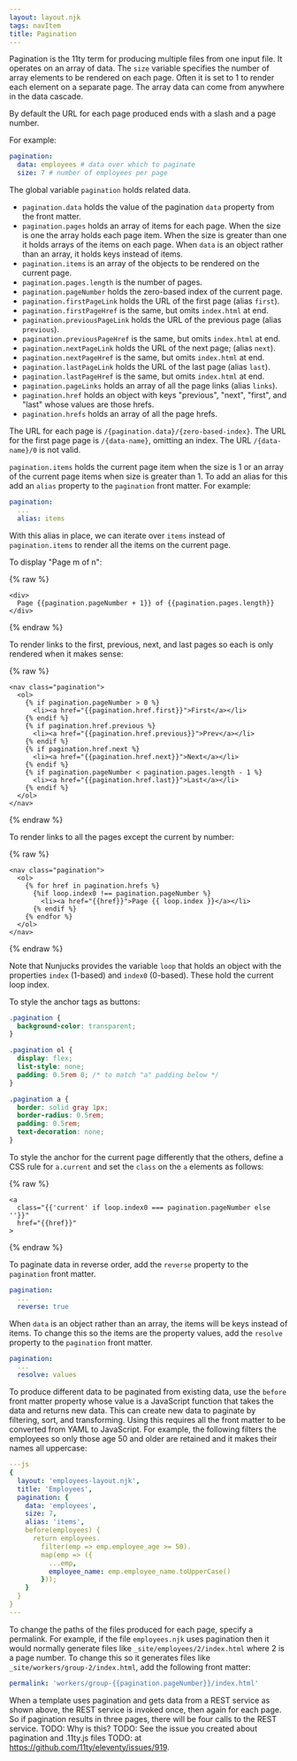 ```yaml
---
layout: layout.njk
tags: navItem
title: Pagination
---
```


Pagination is the 11ty term for producing multiple files from one input file.
It operates on an array of data.
The `size` variable specifies the number of
array elements to be rendered on each page.
Often it is set to 1 to render each element on a separate page.
The array data can come from anywhere in the data cascade.

By default the URL for each page produced ends with a slash and a page number.

For example:

```yaml
pagination:
  data: employees # data over which to paginate
  size: 7 # number of employees per page
```

The global variable `pagination` holds related data.

- `pagination.data` holds the value of the
  pagination `data` property from the front matter.
- `pagination.pages` holds an array of items for each page.
  When the size is one the array holds each page item.
  When the size is greater than one it holds arrays of the items on each page.
  When `data` is an object rather than an array, it holds keys instead of items.
- `pagination.items` is an array of the objects
  to be rendered on the current page.
- `pagination.pages.length` is the number of pages.
- `pagination.pageNumber` holds the zero-based index of the current page.
- `pagination.firstPageLink` holds the URL of the first page (alias `first`).
- `pagination.firstPageHref` is the same, but omits `index.html` at end.
- `pagination.previousPageLink` holds the URL of the previous page (alias `previous`).
- `pagination.previousPageHref` is the same, but omits `index.html` at end.
- `pagination.nextPageLink` holds the URL of the next page; (alias `next`).
- `pagination.nextPageHref` is the same, but omits `index.html` at end.
- `pagination.lastPageLink` holds the URL of the last page (alias `last`).
- `pagination.lastPageHref` is the same, but omits `index.html` at end.
- `pagination.pageLinks` holds an array of all the page links (alias `links`).
- `pagination.href` holds an object with keys
  "previous", "next", "first", and "last" whose values are those hrefs.
- `pagination.hrefs` holds an array of all the page hrefs.

The URL for each page is `/{pagination.data}/{zero-based-index}`.
The URL for the first page page is `/{data-name}`, omitting an index.
The URL `/{data-name}/0` is not valid.

`pagination.items` holds the current page item when the size is 1
or an array of the current page items when size is greater than 1.
To add an alias for this add an `alias` property
to the `pagination` front matter.
For example:

```yaml
pagination:
  ...
  alias: items
```

With this alias in place, we can iterate over `items`
instead of `pagination.items` to render all the items on the current page.

To display "Page m of n":

{% raw %}

```liquid
<div>
  Page {{pagination.pageNumber + 1}} of {{pagination.pages.length}}
</div>
```

{% endraw %}

To render links to the first, previous, next, and last pages
so each is only rendered when it makes sense:

{% raw %}

```liquid
<nav class="pagination">
  <ol>
    {% if pagination.pageNumber > 0 %}
      <li><a href="{{pagination.href.first}}">First</a></li>
    {% endif %}
    {% if pagination.href.previous %}
      <li><a href="{{pagination.href.previous}}">Prev</a></li>
    {% endif %}
    {% if pagination.href.next %}
      <li><a href="{{pagination.href.next}}">Next</a></li>
    {% endif %}
    {% if pagination.pageNumber < pagination.pages.length - 1 %}
      <li><a href="{{pagination.href.last}}">Last</a></li>
    {% endif %}
  </ol>
</nav>
```

{% endraw %}

To render links to all the pages except the current by number:

{% raw %}

```liquid
<nav class="pagination">
  <ol>
    {% for href in pagination.hrefs %}
      {%if loop.index0 !== pagination.pageNumber %}
        <li><a href="{{href}}">Page {{ loop.index }}</a></li>
      {% endif %}
    {% endfor %}
  </ol>
</nav>
```

{% endraw %}

Note that Nunjucks provides the variable `loop` that holds
an object with the properties `index` (1-based) and `index0` (0-based).
These hold the current loop index.

To style the anchor tags as buttons:

```css
.pagination {
  background-color: transparent;
}

.pagination ol {
  display: flex;
  list-style: none;
  padding: 0.5rem 0; /* to match "a" padding below */
}

.pagination a {
  border: solid gray 1px;
  border-radius: 0.5rem;
  padding: 0.5rem;
  text-decoration: none;
}
```

To style the anchor for the current page differently that the others,
define a CSS rule for `a.current` and
set the `class` on the `a` elements as follows:

{% raw %}

```liquid
<a
  class="{{'current' if loop.index0 === pagination.pageNumber else ''}}"
  href="{{href}}"
>
```

{% endraw %}

To paginate data in reverse order,
add the `reverse` property to the `pagination` front matter.

```yaml
pagination:
  ...
  reverse: true
```

When `data` is an object rather than an array,
the items will be keys instead of items.
To change this so the items are the property values,
add the `resolve` property to the `pagination` front matter.

```yaml
pagination:
  ...
  resolve: values
```

To produce different data to be paginated from existing data,
use the `before` front matter property whose value is
a JavaScript function that takes the data and returns new data.
This can create new data to paginate by filtering, sort, and transforming.
Using this requires all the front matter
to be converted from YAML to JavaScript.
For example, the following filters the employees
so only those age 50 and older are retained
and it makes their names all uppercase:

```yaml
---js
{
  layout: 'employees-layout.njk',
  title: 'Employees',
  pagination: {
    data: 'employees',
    size: 7,
    alias: 'items',
    before(employees) {
      return employees.
        filter(emp => emp.employee_age >= 50).
        map(emp => ({
          ...emp,
          employee_name: emp.employee_name.toUpperCase()
        }));
    }
  }
}
---
```

To change the paths of the files produced for each page, specify a permalink.
For example, if the file `employees.njk` uses pagination then
it would normally generate files like `_site/employees/2/index.html`
where 2 is a page number.
To change this so it generates files like
`_site/workers/group-2/index.html`, add the following front matter:

```yaml
permalink: 'workers/group-{{pagination.pageNumber}}/index.html'
```

When a template uses pagination and gets data from a REST service
as shown above, the REST service is invoked once,
then again for each page.
So if pagination results in three pages,
there will be four calls to the REST service.
TODO: Why is this?
TODO: See the issue you created about pagination and .11ty.js files
TODO: at https://github.com/11ty/eleventy/issues/919.
